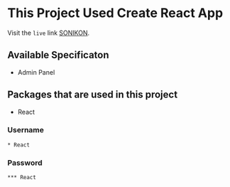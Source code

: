 # This Project Used Create React App

Visit the `live` link [SONIKON](https://github.com/johirhaquedipok).

## Available Specificaton

- Admin Panel

## Packages that are used in this project

- React

### Username

    * React

### Password

    *** React
